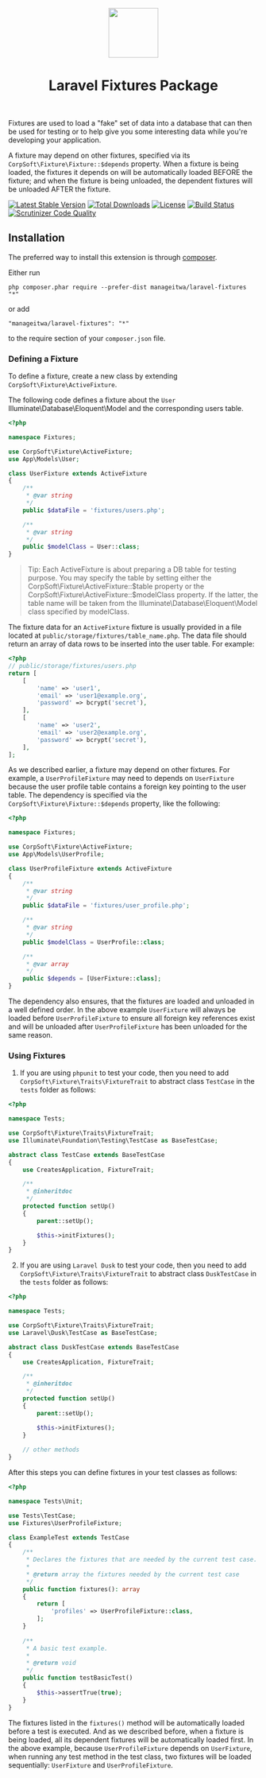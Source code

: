 <p align="center">
    <img src="https://avatars1.githubusercontent.com/u/33844443" height="100px">
    <h1 align="center">Laravel Fixtures Package</h1>
    <br>
</p>

Fixtures are used to load a "fake" set of data into a database that can then be used for testing or to help give you some interesting data while you're developing your application. 

A fixture may depend on other fixtures, specified via its `CorpSoft\Fixture\Fixture::$depends` property. When a fixture is being loaded, the fixtures it depends on will be automatically loaded BEFORE the fixture; and when the fixture is being unloaded, the dependent fixtures will be unloaded AFTER the fixture.

[![Latest Stable Version](https://poser.pugx.org/corp-soft/laravel-fixtures/v/stable)](https://packagist.org/packages/corp-soft/laravel-fixtures)
[![Total Downloads](https://poser.pugx.org/corp-soft/laravel-fixtures/downloads)](https://packagist.org/packages/corp-soft/laravel-fixtures)
[![License](https://poser.pugx.org/corp-soft/laravel-fixtures/license)](https://packagist.org/packages/corp-soft/laravel-fixtures)
[![Build Status](https://travis-ci.org/Corp-Soft/laravel-fixtures.svg?branch=master)](https://travis-ci.org/Corp-Soft/laravel-fixtures)
[![Scrutinizer Code Quality](https://scrutinizer-ci.com/g/Corp-Soft/laravel-fixtures/badges/quality-score.png?b=master)](https://scrutinizer-ci.com/g/Corp-Soft/laravel-fixtures/?branch=master)

Installation
------------

The preferred way to install this extension is through [composer](http://getcomposer.org/download/).

Either run

```
php composer.phar require --prefer-dist manageitwa/laravel-fixtures "*"
```

or add

```
"manageitwa/laravel-fixtures": "*"
```

to the require section of your `composer.json` file.


### Defining a Fixture

To define a fixture, create a new class by extending `CorpSoft\Fixture\ActiveFixture`.

The following code defines a fixture about the `User` Illuminate\Database\Eloquent\Model and the corresponding users table.

```php
<?php

namespace Fixtures;

use CorpSoft\Fixture\ActiveFixture;
use App\Models\User;

class UserFixture extends ActiveFixture
{
    /**
     * @var string
     */
    public $dataFile = 'fixtures/users.php';

    /**
     * @var string
     */
    public $modelClass = User::class;
}
``` 

> Tip: Each ActiveFixture is about preparing a DB table for testing purpose. You may specify the table by setting either the CorpSoft\Fixture\ActiveFixture::$table property or the CorpSoft\Fixture\ActiveFixture::$modelClass property. If the latter, the table name will be taken from the Illuminate\Database\Eloquent\Model class specified by modelClass.

The fixture data for an `ActiveFixture` fixture is usually provided in a file located at `public/storage/fixtures/table_name.php`.
The data file should return an array of data rows to be inserted into the user table. For example:

```php
<?php
// public/storage/fixtures/users.php
return [
    [
        'name' => 'user1',
        'email' => 'user1@example.org',
        'password' => bcrypt('secret'),
    ],
    [
        'name' => 'user2',
        'email' => 'user2@example.org',
        'password' => bcrypt('secret'),
    ],
];
```

As we described earlier, a fixture may depend on other fixtures. For example, a `UserProfileFixture` may need to depends on `UserFixture` because the user profile table contains a foreign key pointing to the user table. The dependency is specified via the `CorpSoft\Fixture\Fixture::$depends` property, like the following:

```php
<?php

namespace Fixtures;

use CorpSoft\Fixture\ActiveFixture;
use App\Models\UserProfile;

class UserProfileFixture extends ActiveFixture
{
    /**
     * @var string
     */
    public $dataFile = 'fixtures/user_profile.php';

    /**
     * @var string
     */
    public $modelClass = UserProfile::class;

    /**
     * @var array
     */
    public $depends = [UserFixture::class];
}
```

The dependency also ensures, that the fixtures are loaded and unloaded in a well defined order. In the above example `UserFixture` will always be loaded before `UserProfileFixture` to ensure all foreign key references exist and will be unloaded after `UserProfileFixture` has been unloaded for the same reason.

### Using Fixtures

1) If you are using `phpunit` to test your code, then you need to add `CorpSoft\Fixture\Traits\FixtureTrait` to abstract class `TestCase` in the `tests` folder as follows:
```php
<?php

namespace Tests;

use CorpSoft\Fixture\Traits\FixtureTrait;
use Illuminate\Foundation\Testing\TestCase as BaseTestCase;

abstract class TestCase extends BaseTestCase
{
    use CreatesApplication, FixtureTrait;

    /**
     * @inheritdoc
     */
    protected function setUp()
    {
        parent::setUp();

        $this->initFixtures();
    }
}
```
2) If you are using `Laravel Dusk` to test your code, then you need to add `CorpSoft\Fixture\Traits\FixtureTrait` to abstract class `DuskTestCase` in the `tests` folder as follows:

```php
<?php

namespace Tests;

use CorpSoft\Fixture\Traits\FixtureTrait;
use Laravel\Dusk\TestCase as BaseTestCase;

abstract class DuskTestCase extends BaseTestCase
{
    use CreatesApplication, FixtureTrait;

    /**
     * @inheritdoc
     */
    protected function setUp()
    {
        parent::setUp();

        $this->initFixtures();
    }
    
    // other methods
}
```

After this steps you can define fixtures in your test classes as follows:
```php
<?php

namespace Tests\Unit;

use Tests\TestCase;
use Fixtures\UserProfileFixture;

class ExampleTest extends TestCase
{
    /**
     * Declares the fixtures that are needed by the current test case.
     *
     * @return array the fixtures needed by the current test case
     */
    public function fixtures(): array
    {
        return [
            'profiles' => UserProfileFixture::class,
        ];
    }
        
    /**
     * A basic test example.
     *
     * @return void
     */
    public function testBasicTest()
    {
        $this->assertTrue(true);
    }
}
```

The fixtures listed in the `fixtures()` method will be automatically loaded before a test is executed.
And as we described before, when a fixture is being loaded, all its dependent fixtures will be automatically loaded first. In the above example, because `UserProfileFixture` depends on `UserFixture`, when running any test method in the test class, two fixtures will be loaded sequentially: `UserFixture` and `UserProfileFixture`.
